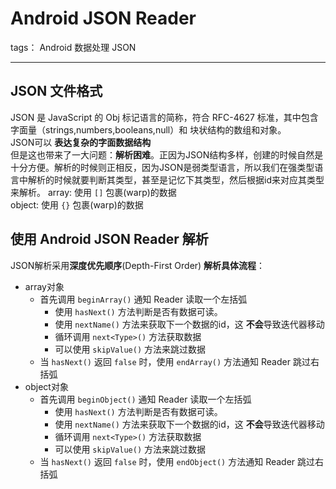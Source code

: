 # Android JSON Reader

tags： Android 数据处理 JSON

---

## JSON 文件格式

JSON 是 JavaScript 的 Obj 标记语言的简称，符合 RFC-4627 标准，其中包含字面量（strings,numbers,booleans,null）和 块状结构的数组和对象。  
JSON可以 **表达复杂的字面数据结构**  
但是这也带来了一大问题：**解析困难**。正因为JSON结构多样，创建的时候自然是十分方便。解析的时候则正相反，因为JSON是弱类型语言，所以我们在强类型语言中解析的时候就要判断其类型，甚至是记忆下其类型，然后根据id来对应其类型来解析。
array: 使用 `[]` 包裹(warp)的数据  
object: 使用 `{}` 包裹(warp)的数据

## 使用 Android JSON Reader 解析

JSON解析采用**深度优先顺序**(Depth-First Order)
**解析具体流程**：  

- array对象
  - 首先调用 `beginArray()` 通知 Reader 读取一个左括弧
    - 使用 `hasNext()` 方法判断是否有数据可读。
    - 使用 `nextName()` 方法来获取下一个数据的id，这 **不会**导致迭代器移动
    - 循环调用 `next<Type>()` 方法获取数据
    - 可以使用 `skipValue()` 方法来跳过数据
  - 当 `hasNext()` 返回 `false` 时，使用 `endArray()` 方法通知 Reader 跳过右括弧
- object对象
  - 首先调用 `beginObject()` 通知 Reader 读取一个左括弧
    - 使用 `hasNext()` 方法判断是否有数据可读。
    - 使用 `nextName()` 方法来获取下一个数据的id，这 **不会**导致迭代器移动
    - 循环调用 `next<Type>()` 方法获取数据
    - 可以使用 `skipValue()` 方法来跳过数据
  - 当 `hasNext()` 返回 `false` 时，使用 `endObject()` 方法通知 Reader 跳过右括弧
